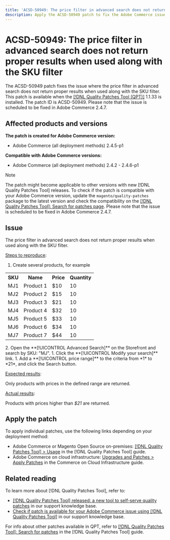 ```yaml
---
title: 'ACSD-50949: The price filter in advanced search does not return proper results when used along with the SKU filter'
description: Apply the ACSD-50949 patch to fix the Adobe Commerce issue where the price filter in advanced search does not return proper results when used along with the SKU filter.
---
```

# ACSD-50949: The price filter in advanced search does not return proper results when used along with the SKU filter

The ACSD-50949 patch fixes the issue where the price filter in advanced search does not return proper results when used along with the SKU filter. This patch is available when the [[!DNL Quality Patches Tool (QPT)]](/help/announcements/adobe-commerce-announcements/magento-quality-patches-released-new-tool-to-self-serve-quality-patches.md) 1.1.33 is installed. The patch ID is ACSD-50949. Please note that the issue is scheduled to be fixed in Adobe Commerce 2.4.7. 

## Affected products and versions

**The patch is created for Adobe Commerce version:**

* Adobe Commerce (all deployment methods) 2.4.5-p1

**Compatible with Adobe Commerce versions:**

* Adobe Commerce (all deployment methods) 2.4.2 - 2.4.6-p1

>[!NOTE]
>
>The patch might become applicable to other versions with new [!DNL Quality Patches Tool] releases. To check if the patch is compatible with your Adobe Commerce version, update the `magento/quality-patches` package to the latest version and check the compatibility on the [[!DNL Quality Patches Tool]: Search for patches page](<https://experienceleague.adobe.com/tools/commerce-quality-patches/index.html>). Please note that the issue is scheduled to be fixed in Adobe Commerce 2.4.7.

## Issue

The price filter in advanced search does not return proper results when used along with the SKU filter.

<u>Steps to reproduce</u>:

1. Create several products, for example

<table>
  <tr>
    <th>SKU</th>
    <th>Name</th>
    <th>Price</th>
    <th>Quantity</th>
  </tr>
  <tr>
    <td>MJ1</td>
    <td>Product 1</td>
    <td>$10</td>
    <td>10</td>
  </tr>
  <tr>
    <td>MJ2</td>
    <td>Product 2</td>
    <td>$15</td>
    <td>10</td>
  </tr>
  <tr>
    <td>MJ3</td>
    <td>Product 3</td>
    <td>$21</td>
    <td>10</td>
  </tr>
  <tr>
    <td>MJ4</td>
    <td>Product 4</td>
    <td>$32</td>
    <td>10</td>
  </tr>
  <tr>
    <td>MJ5</td>
    <td>Product 5</td>
    <td>$33</td>
    <td>10</td>
  </tr>
  <tr>
    <td>MJ6</td>
    <td>Product 6</td>
    <td>$34</td>
    <td>10</td>
  </tr>
  <tr>
    <td>MJ7</td>
    <td>Product 7</td>
    <td>$44</td>
    <td>10</td>
  </tr>
  <tr>
</table>
2. Open the **[!UICONTROL Advanced Search]** on the Storefront and search by SKU: "MJ".
1. Click the **[!UICONTROL Modify your search]** link.
1. Add a **[!UICONTROL price range]** to the criteria from *1* to *21*, and click the Search button.

<u>Expected results</u>:

Only products with prices in the defined range are returned.

<u>Actual results</u>:

Products with prices higher than *$21* are returned.

## Apply the patch

To apply individual patches, use the following links depending on your deployment method:

* Adobe Commerce or Magento Open Source on-premises: [[!DNL Quality Patches Tool] > Usage](<https://experienceleague.adobe.com/docs/commerce-operations/tools/quality-patches-tool/usage.html>) in the [!DNL Quality Patches Tool] guide.
* Adobe Commerce on cloud infrastructure: [Upgrades and Patches > Apply Patches](https://experienceleague.adobe.com/docs/commerce-cloud-service/user-guide/develop/upgrade/apply-patches.html) in the Commerce on Cloud Infrastructure guide.

## Related reading

To learn more about [!DNL Quality Patches Tool], refer to:

* [[!DNL Quality Patches Tool] released: a new tool to self-serve quality patches](/help/announcements/adobe-commerce-announcements/magento-quality-patches-released-new-tool-to-self-serve-quality-patches.md) in our support knowledge base.
* [Check if patch is available for your Adobe Commerce issue using [!DNL Quality Patches Tool]](/help/support-tools/patches-available-in-qpt-tool/check-patch-for-magento-issue-with-magento-quality-patches.md) in our support knowledge base.

For info about other patches available in QPT, refer to [[!DNL Quality Patches Tool]: Search for patches](<https://experienceleague.adobe.com/tools/commerce-quality-patches/index.html>) in the [!DNL Quality Patches Tool] guide.
